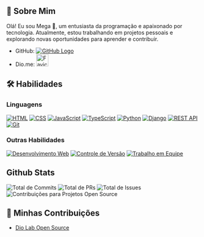 ## 🚀 Sobre Mim 

Olá! Eu sou Mega 👋, um entusiasta da programação e apaixonado por tecnologia. Atualmente, estou trabalhando em projetos pessoais e explorando novas oportunidades para aprender e contribuir.

- GitHub: [![GitHub Logo](https://github.com/favicon.ico)](https://github.com/megarj) 
- Dio.me: [<img src="https://web.dio.me/favicon/apple-touch-icon.png" alt="Favicon" width="32" height="32">](https://www.dio.me/users/rj_megarj)

## 🛠 Habilidades

### Linguagens
[![HTML](https://img.shields.io/badge/HTML-90%25-brightgreen)](https://www.w3.org/html/)
[![CSS](https://img.shields.io/badge/CSS-85%25-blue)](https://www.w3.org/Style/CSS/)
[![JavaScript](https://img.shields.io/badge/JavaScript-80%25-yellow)](https://developer.mozilla.org/en-US/docs/Web/JavaScript)
[![TypeScript](https://img.shields.io/badge/TypeScript-75%25-blue)](https://www.typescriptlang.org/)
[![Python](https://img.shields.io/badge/Python-70%25-orange)](https://www.python.org/)
[![Django](https://img.shields.io/badge/Django-75%25-green)](https://www.djangoproject.com/)
[![REST API](https://img.shields.io/badge/REST%20API-80%25-lightgrey)](https://restfulapi.net/)
[![Git](https://img.shields.io/badge/Git-85%25-red)](https://git-scm.com/)

### Outras Habilidades
[![Desenvolvimento Web](https://img.shields.io/badge/Desenvolvimento%20Web-95%25-orange)](https://developer.mozilla.org/en-US/docs/Learn)
[![Controle de Versão](https://img.shields.io/badge/Controle%20de%20Vers%C3%A3o-90%25-lightgrey)](https://git-scm.com/)
[![Trabalho em Equipe](https://img.shields.io/badge/Trabalho%20em%20Equipe-100%25-success)](https://www.atlassian.com/agile/tutorials)

## Github Stats
![Total de Commits](https://img.shields.io/badge/Total%20de%20Commits-500-blue)
![Total de PRs](https://img.shields.io/badge/Total%20de%20PRs-20-brightgreen)
![Total de Issues](https://img.shields.io/badge/Total%20de%20Issues-5-red)
![Contribuições para Projetos Open Source](https://img.shields.io/badge/Contribui%C3%A7%C3%B5es%20para%20Projetos%20Open%20Source-10-orange)

## 🔗 Minhas Contribuições
- [Dio Lab Open Source](https://github.com/digitalinnovationone/dio-lab-open-source)


